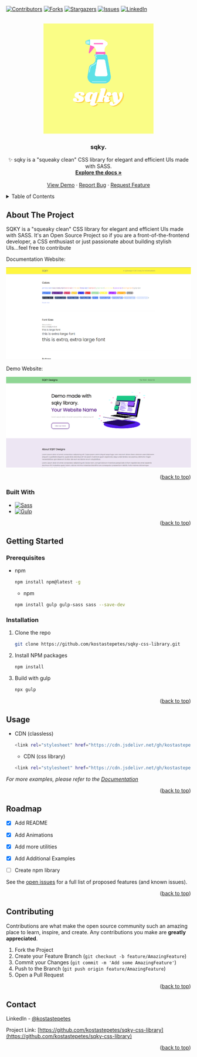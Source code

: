 [![Contributors][contributors-shield]][contributors-url]
[![Forks][forks-shield]][forks-url]
[![Stargazers][stars-shield]][stars-url]
[![Issues][issues-shield]][issues-url]
[![LinkedIn][linkedin-shield]][linkedin-url]

<!-- PROJECT LOGO -->
<br />
<div align="center">
  <a href="https://github.com/kostastepetes/sqky-css-library">
    <img src="./example/img/logo.png" alt="Logo" width="300" height="300">
  </a>

  <h3 align="center">sqky.</h3>

  <p align="center">
    ✨ sqky is a "squeaky clean" CSS library for elegant and efficient UIs made with SASS.
    <br />
    <a href="https://github.com/kostastepetes/sqky-css-library"><strong>Explore the docs »</strong></a>
    <br />
    <br />
    <a href="https://github.com/kostastepetes/sqky-css-library/blob/main/homepage.html">View Demo</a>
    ·
    <a href="https://github.com/kostastepetes/sqky-css-library/issues">Report Bug</a>
    ·
    <a href="https://github.com/kostastepetes/sqky-css-library/issues">Request Feature</a>
  </p>
</div>



<!-- TABLE OF CONTENTS -->
<details>
  <summary>Table of Contents</summary>
  <ol>
    <li>
      <a href="#about-the-project">About The Project</a>
      <ul>
        <li><a href="#built-with">Built With</a></li>
      </ul>
    </li>
    <li>
      <a href="#getting-started">Getting Started</a>
      <ul>
        <li><a href="#prerequisites">Prerequisites</a></li>
        <li><a href="#installation">Installation</a></li>
      </ul>
    </li>
    <li><a href="#usage">Usage</a></li>
    <li><a href="#roadmap">Roadmap</a></li>
    <li><a href="#contributing">Contributing</a></li>
    <li><a href="#contact">Contact</a></li>
  </ol>
</details>



<!-- ABOUT THE PROJECT -->
## About The Project

SQKY is a "squeaky clean" CSS library for elegant and efficient UIs made with SASS. It's an Open Source Project so if you are a front-of-the-frontend developer, a CSS enthusiast or just passionate about building stylish UIs...feel free to contribute

Documentation Website: 

[![Product Name Screen Shot][product-screenshot]](https://github.com/kostastepetes/sqky-css-library/blob/main/index.html)

Demo Website: 

[![Product Name Screen Shot][product-screenshot2]](https://github.com/kostastepetes/sqky-css-library/blob/main/homepage.html)

<p align="right">(<a href="#readme-top">back to top</a>)</p>



### Built With


* [![Sass][Sass]][Sass-url]
* [![Gulp][Gulp]][Gulp-url]

<p align="right">(<a href="#readme-top">back to top</a>)</p>



<!-- GETTING STARTED -->
## Getting Started

### Prerequisites


* npm
  ```sh
  npm install npm@latest -g
  ```
  
  * npm
  ```sh
  npm install gulp gulp-sass sass --save-dev
  ```
  

### Installation

1. Clone the repo
   ```sh
   git clone https://github.com/kostastepetes/sqky-css-library.git
   ```
2. Install NPM packages
   ```sh
   npm install
   ```
3. Build with gulp
   ```sh
   npx gulp
   ```

<p align="right">(<a href="#readme-top">back to top</a>)</p>



<!-- USAGE EXAMPLES -->
## Usage

* CDN (classless)
  ```sh
  <link rel="stylesheet" href="https://cdn.jsdelivr.net/gh/kostastepetes/sqky-css-library/classless/sqky-classless.min.css">
  ```

  * CDN (css library)
  ```sh
  <link rel="stylesheet" href="https://cdn.jsdelivr.net/gh/kostastepetes/sqky-css-library/css/index.css">
  ```

_For more examples, please refer to the [Documentation](https://github.com/kostastepetes/sqky-css-library)_

<p align="right">(<a href="#readme-top">back to top</a>)</p>



<!-- ROADMAP -->
## Roadmap

- [x] Add README
- [x] Add Animations
- [x] Add more utilities
- [x] Add Additional Examples
- [ ] Create npm library


See the [open issues](https://github.com/kostastepetes/sqky-css-library/issues) for a full list of proposed features (and known issues).

<p align="right">(<a href="#readme-top">back to top</a>)</p>



<!-- CONTRIBUTING -->
## Contributing

Contributions are what make the open source community such an amazing place to learn, inspire, and create. Any contributions you make are **greatly appreciated**.

1. Fork the Project
2. Create your Feature Branch (`git checkout -b feature/AmazingFeature`)
3. Commit your Changes (`git commit -m 'Add some AmazingFeature'`)
4. Push to the Branch (`git push origin feature/AmazingFeature`)
5. Open a Pull Request

<p align="right">(<a href="#readme-top">back to top</a>)</p>



<!-- CONTACT -->
## Contact

LinkedIn - [@kostastepetes](https://www.linkedin.com/in/kostas-tepetes) 

Project Link: [https://github.com/kostastepetes/sqky-css-library](https://github.com/kostastepetes/sqky-css-library)

<p align="right">(<a href="#readme-top">back to top</a>)</p>




<!-- MARKDOWN LINKS & IMAGES -->
<!-- https://www.markdownguide.org/basic-syntax/#reference-style-links -->
[contributors-shield]: https://img.shields.io/github/contributors/kostastepetes/sqky-css-library.svg?style=for-the-badge
[contributors-url]: https://github.com/kostastepetes/sqky-css-library/graphs/contributors
[forks-shield]: https://img.shields.io/github/forks/kostastepetes/sqky-css-library.svg?style=for-the-badge
[forks-url]: https://github.com/kostastepetes/sqky-css-library/network/members
[stars-shield]: https://img.shields.io/github/stars/kostastepetes/sqky-css-library.svg?style=for-the-badge
[stars-url]: https://github.com/kostastepetes/sqky-css-library/stargazers
[issues-shield]: https://img.shields.io/github/issues/kostastepetes/sqky-css-library.svg?style=for-the-badge
[issues-url]: https://github.com/kostastepetes/sqky-css-library/issues
[linkedin-shield]: https://img.shields.io/badge/-LinkedIn-black.svg?style=for-the-badge&logo=linkedin&colorB=555
[linkedin-url]: https://www.linkedin.com/in/kostas-tepetes
[product-screenshot]: ./example/img/screenshot_docs.png
[product-screenshot2]: ./example/img/screenshot_demo.png
[Sass]: https://img.shields.io/badge/SASS-hotpink.svg?style=for-the-badge&logo=SASS&logoColor=white
[Sass-url]: https://sass-lang.com/
[Gulp]: https://img.shields.io/badge/GULP-%23CF4647.svg?style=for-the-badge&logo=gulp&logoColor=white
[Gulp-url]: https://gulpjs.com/
